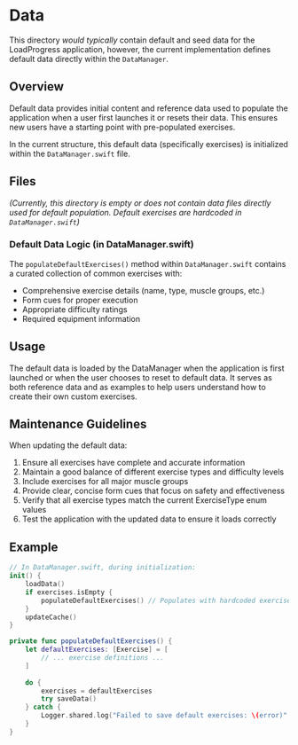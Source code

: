 # Data

This directory *would typically* contain default and seed data for the LoadProgress application, however, the current implementation defines default data directly within the `DataManager`.

## Overview

Default data provides initial content and reference data used to populate the application when a user first launches it or resets their data. This ensures new users have a starting point with pre-populated exercises.

In the current structure, this default data (specifically exercises) is initialized within the `DataManager.swift` file.

## Files

*(Currently, this directory is empty or does not contain data files directly used for default population. Default exercises are hardcoded in `DataManager.swift`)*

### Default Data Logic (in DataManager.swift)

The `populateDefaultExercises()` method within `DataManager.swift` contains a curated collection of common exercises with:
- Comprehensive exercise details (name, type, muscle groups, etc.)
- Form cues for proper execution
- Appropriate difficulty ratings
- Required equipment information

## Usage

The default data is loaded by the DataManager when the application is first launched or when the user chooses to reset to default data. It serves as both reference data and as examples to help users understand how to create their own custom exercises.

## Maintenance Guidelines

When updating the default data:

1. Ensure all exercises have complete and accurate information
2. Maintain a good balance of different exercise types and difficulty levels
3. Include exercises for all major muscle groups
4. Provide clear, concise form cues that focus on safety and effectiveness
5. Verify that all exercise types match the current ExerciseType enum values
6. Test the application with the updated data to ensure it loads correctly

## Example

```swift
// In DataManager.swift, during initialization:
init() {
    loadData()
    if exercises.isEmpty {
        populateDefaultExercises() // Populates with hardcoded exercises
    }
    updateCache()
}

private func populateDefaultExercises() {
    let defaultExercises: [Exercise] = [
        // ... exercise definitions ...
    ]
    
    do {
        exercises = defaultExercises
        try saveData()
    } catch {
        Logger.shared.log("Failed to save default exercises: \(error)", level: .error)
    }
}
